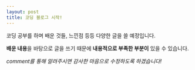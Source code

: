 ```yaml
---
layout: post
title: 코딩 블로그 시작!
---
```


코딩 공부를 하며 배운 것들, 느낀점 등등 다양한 글을 쓸 예정입니다.

**배운 내용**을 바탕으로 글을 쓰기 때문에 **내용적으로 부족한 부분이** 있을 수 있습니다.

*comment를 통해 알려주시면 감사한 마음으로 수정하도록 하겠습니다!*
